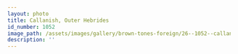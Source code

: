 ```yaml
---
layout: photo
title: Callanish, Outer Hebrides
id_number: 1052
image_path: /assets/images/gallery/brown-tones-foreign/26--1052--callanish--outer-hebrides.jpg
description: ''
---
```

